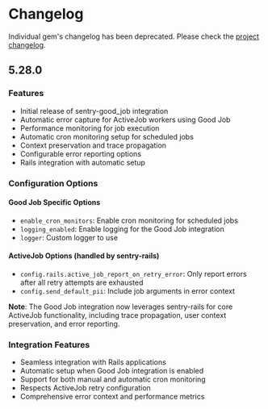 # Changelog

Individual gem's changelog has been deprecated. Please check the [project changelog](https://github.com/getsentry/sentry-ruby/blob/master/CHANGELOG.md).

## 5.28.0

### Features

- Initial release of sentry-good_job integration
- Automatic error capture for ActiveJob workers using Good Job
- Performance monitoring for job execution
- Automatic cron monitoring setup for scheduled jobs
- Context preservation and trace propagation
- Configurable error reporting options
- Rails integration with automatic setup

### Configuration Options

#### Good Job Specific Options
- `enable_cron_monitors`: Enable cron monitoring for scheduled jobs
- `logging_enabled`: Enable logging for the Good Job integration
- `logger`: Custom logger to use

#### ActiveJob Options (handled by sentry-rails)
- `config.rails.active_job_report_on_retry_error`: Only report errors after all retry attempts are exhausted
- `config.send_default_pii`: Include job arguments in error context

**Note**: The Good Job integration now leverages sentry-rails for core ActiveJob functionality, including trace propagation, user context preservation, and error reporting.

### Integration Features

- Seamless integration with Rails applications
- Automatic setup when Good Job integration is enabled
- Support for both manual and automatic cron monitoring
- Respects ActiveJob retry configuration
- Comprehensive error context and performance metrics
